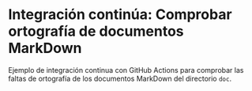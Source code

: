 # Integración continúa: Comprobar ortografía de documentos MarkDown

Ejemplo de integración continua con GitHub Actions para comprobar las faltas de ortografía de los documentos MarkDown del directorio `doc`. 
